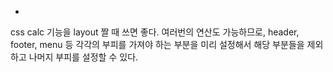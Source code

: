 -

css calc 기능을 layout 짤 때 쓰면 좋다.
여러번의 연산도 가능하므로, header, footer, menu 등 각각의 부피를 가져야 하는 부분을 미리 설정해서
해당 부분들을 제외하고 나머지 부피를 설정할 수 있다.
